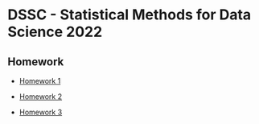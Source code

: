 # DSSC - Statistical Methods for Data Science 2022

## Homework

* [Homework 1](https://moodle2.units.it/pluginfile.php/491282/mod_assign/introattachment/0/Homework1-2022.html)

* [Homework 2](https://moodle2.units.it/pluginfile.php/495167/mod_assign/introattachment/0/Homework2-2022.html)

* [Homework 3](https://moodle2.units.it/pluginfile.php/499720/mod_assign/introattachment/0/Homework3-2022.html)
